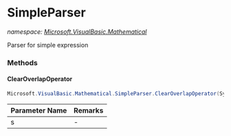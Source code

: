 ﻿# SimpleParser
_namespace: <a href="#" onClick="load('/docs/Microsoft.VisualBasic.Mathematical/index.md')">Microsoft.VisualBasic.Mathematical</a>_

Parser for simple expression



### Methods

#### ClearOverlapOperator
```csharp
Microsoft.VisualBasic.Mathematical.SimpleParser.ClearOverlapOperator(System.String@)
```


|Parameter Name|Remarks|
|--------------|-------|
|s|-|




